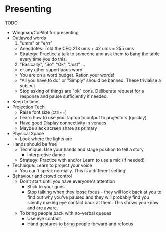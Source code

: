 Presenting
==========

TODO

* Wingman/CoPilot for presenting
* Outlawed words
  1. "umm" or "errr"
    * Anecdotes: Told the CEO 213 ums + 42 ums = 255 ums
    * Strategy: Practice a talk to someone and ask them to bang the table every time you do this.
  2. "Basically", "So", "Ok", "Just" ...
    * or any other superfluous word
    * You are on a word budget. Ration your words!
    * "All you have to do" or "Simply" should be banned. These trivialise a subject.
    * Stop asking of things are "ok" cons. Deliberate request for a response and pause sufficiently if needed.
* Keep to time
* Projection Tech
    * Raise font size (ctrl+=)
    * Learn how to use your laptop to output to projectors (quickly)
    * Have good Display connectivity in venues
    * Maybe slack screen share as primary
* Physical Space
  * Look where the lights are
* Hands should be free
  * Technique: Use your hands and stage position to tell a story
    * Interpretive dance
  * Strategy: Practice with and/or Learn to use a mic (if needed)
* Technique: Learn to project your voice
  * You can't speak normally. This is a different setting!
* Behaviour and crowd control
  * Don't start until you have everyone's attention
    * Stick to your guns
    * Stop talking when they loose focus - they will look back at you to find out why you've paused and they will probably find you silently making eye contact back at them. This shows you know and are aware.
  * To bring people back with no-verbal queues
    * Use eye contact
    * Hand gestures to bring people forward and refocus
